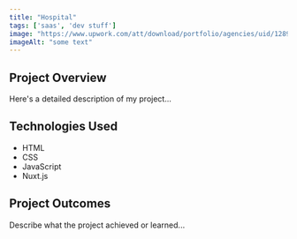 ```yaml
---
title: "Hospital"
tags: ['saas', 'dev stuff']
image: "https://www.upwork.com/att/download/portfolio/agencies/uid/1289805767891931136/profile/projects/files/76735f64-c69a-4999-bc5b-f3b8e1202a84"
imageAlt: "some text"
---
```


## Project Overview

Here's a detailed description of my project...

## Technologies Used

- HTML
- CSS
- JavaScript
- Nuxt.js

## Project Outcomes

Describe what the project achieved or learned...